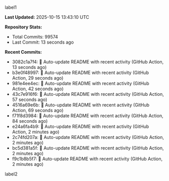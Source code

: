 
label1 
<!-- ACTIVITY_START -->
**Last Updated:** 2025-10-15 13:43:10 UTC

**Repository Stats:**
- Total Commits: 99574
- Last Commit: 13 seconds ago

**Recent Commits:**
- 3082c1a7f4: 🤖 Auto-update README with recent activity (GitHub Action, 13 seconds ago)
- b3e0f48997: 🤖 Auto-update README with recent activity (GitHub Action, 29 seconds ago)
- 981e4ee4ec: 🤖 Auto-update README with recent activity (GitHub Action, 42 seconds ago)
- 43c7e916f6: 🤖 Auto-update README with recent activity (GitHub Action, 57 seconds ago)
- 4516a69e6b: 🤖 Auto-update README with recent activity (GitHub Action, 69 seconds ago)
- f71f8d3984: 🤖 Auto-update README with recent activity (GitHub Action, 84 seconds ago)
- e24a6fa4b9: 🤖 Auto-update README with recent activity (GitHub Action, 2 minutes ago)
- 2c74fd207a: 🤖 Auto-update README with recent activity (GitHub Action, 2 minutes ago)
- bc5d381a5f: 🤖 Auto-update README with recent activity (GitHub Action, 2 minutes ago)
- f9c1b8b5f7: 🤖 Auto-update README with recent activity (GitHub Action, 2 minutes ago)
<!-- ACTIVITY_END -->

label2
